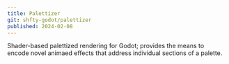 ```yaml
---
title: Palettizer
git: shfty-godot/palettizer
published: 2024-02-08
---
```


Shader-based palettized rendering for Godot; provides the means to encode
novel animaed effects that address individual sections of a palette.

